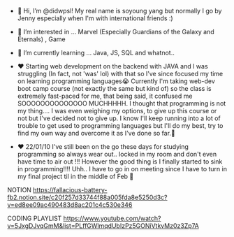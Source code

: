 - 👋 Hi, I’m @didwpsl! My real name is soyoung yang but normally I go by Jenny especially when I'm with international friends :)
- 👀 I’m interested in ... Marvel (Especially Guardians of the Galaxy and Eternals) , Game
- 🌱 I’m currently learning ... Java, JS, SQL and whatnot.. 
- :heart:
Starting web development on the backend with JAVA and I was struggling (In fact, not 'was' lol) with that so I’ve since focused my time on learning programming languages:sob: Currently I'm taking web-dev boot camp course (not exactly the same but kind of) so the class is extremely fast-paced for me, that being said, it confused me SOOOOOOOOOOOOOO MUCHHHHH. I thought that programming is not my thing....  I was even weighing my options, to give up this course or not but I've decided not to give up. I know I'll keep running  into a lot of trouble to get used to programming languages but I'll do my best,  try to find my own way and overcome it as I've done so far.🙂

- :heart: 22/01/10 I've still been on the go these days for studying programming so always wear out.. locked in my room and don't even have time to air out !!! However the good thing is I finally started to sink in programming!!!! Uhh.. I have to go in on meeting since I have to turn in my final project til in the middle of Feb 🙂

NOTION
https://fallacious-battery-fb2.notion.site/c20f257d33744f88a005fda8e5250d3c?v=ed8ee09ac490483d8ac201c4c530e346

CODING PLAYLIST
https://www.youtube.com/watch?v=5JxgDJvqGmM&list=PLffGWlmqdUbIzPz5GONiVtkvMz0z3Zp7A
 
 
